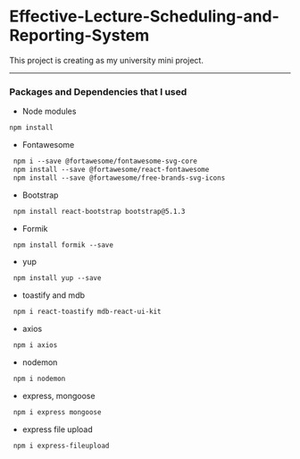 # Effective-Lecture-Scheduling-and-Reporting-System
This project is creating as my university mini project. 

------
### Packages and Dependencies that I used

* Node modules
```markdown
npm install
```
* Fontawesome
```markdown
 npm i --save @fortawesome/fontawesome-svg-core
 npm install --save @fortawesome/react-fontawesome
 npm install --save @fortawesome/free-brands-svg-icons
```
* Bootstrap
```markdown
 npm install react-bootstrap bootstrap@5.1.3
```
* Formik
```markdown
 npm install formik --save
```
* yup
```markdown
 npm install yup --save
```
* toastify and mdb
```markdown
 npm i react-toastify mdb-react-ui-kit
```
* axios
```markdown
 npm i axios
```
* nodemon
```markdown
 npm i nodemon
```
* express, mongoose
```markdown
 npm i express mongoose
```
* express file upload
```markdown
 npm i express-fileupload
```
